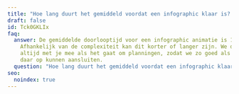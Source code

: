 ```yaml
---
title: "Hoe lang duurt het gemiddeld voordat een infographic klaar is? "
draft: false
id: Tck0GKLIx
faq:
  answer: De gemiddelde doorlooptijd voor een infographic animatie is 1 maand.
    Afhankelijk van de complexiteit kan dit korter of langer zijn. We denken
    altijd met je mee als het gaat om planningen, zodat we zo goed als mogelijk
    daar op kunnen aansluiten.
  question: "Hoe lang duurt het gemiddeld voordat een infographic klaar is? "
seo:
  noindex: true
---
```


